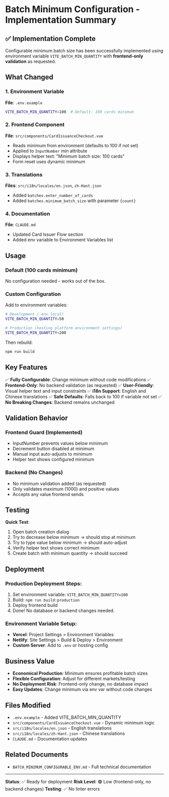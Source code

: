 # Batch Minimum Configuration - Implementation Summary

## ✅ Implementation Complete

Configurable minimum batch size has been successfully implemented using environment variable `VITE_BATCH_MIN_QUANTITY` with **frontend-only validation** as requested.

## What Changed

### 1. Environment Variable
**File**: `.env.example`
```bash
VITE_BATCH_MIN_QUANTITY=100  # Default: 100 cards minimum
```

### 2. Frontend Component
**File**: `src/components/CardIssuanceCheckout.vue`
- Reads minimum from environment (defaults to 100 if not set)
- Applied to `InputNumber` min attribute
- Displays helper text: "Minimum batch size: 100 cards"
- Form reset uses dynamic minimum

### 3. Translations
**Files**: `src/i18n/locales/en.json`, `zh-Hant.json`
- Added `batches.enter_number_of_cards`
- Added `batches.minimum_batch_size` with parameter `{count}`

### 4. Documentation
**File**: `CLAUDE.md`
- Updated Card Issuer Flow section
- Added env variable to Environment Variables list

## Usage

### Default (100 cards minimum)
No configuration needed - works out of the box.

### Custom Configuration
Add to environment variables:
```bash
# Development (.env.local)
VITE_BATCH_MIN_QUANTITY=50

# Production (hosting platform environment settings)
VITE_BATCH_MIN_QUANTITY=200
```

Then rebuild:
```bash
npm run build
```

## Key Features

✅ **Fully Configurable**: Change minimum without code modifications
✅ **Frontend-Only**: No backend validation (as requested)
✅ **User-Friendly**: Visual helper text and input constraints
✅ **i18n Support**: English and Chinese translations
✅ **Safe Defaults**: Falls back to 100 if variable not set
✅ **No Breaking Changes**: Backend remains unchanged

## Validation Behavior

### Frontend Guard (Implemented)
- InputNumber prevents values below minimum
- Decrement button disabled at minimum
- Manual input auto-adjusts to minimum
- Helper text shows configured minimum

### Backend (No Changes)
- No minimum validation added (as requested)
- Only validates maximum (1000) and positive values
- Accepts any value frontend sends

## Testing

**Quick Test**:
1. Open batch creation dialog
2. Try to decrease below minimum → should stop at minimum
3. Try to type value below minimum → should auto-adjust
4. Verify helper text shows correct minimum
5. Create batch with minimum quantity → should succeed

## Deployment

### Production Deployment Steps:
1. Set environment variable: `VITE_BATCH_MIN_QUANTITY=100`
2. Build: `npm run build:production`
3. Deploy frontend build
4. Done! No database or backend changes needed.

### Environment Variable Setup:
- **Vercel**: Project Settings > Environment Variables
- **Netlify**: Site Settings > Build & Deploy > Environment
- **Custom Server**: Add to `.env` or hosting config

## Business Value

- **Economical Production**: Minimum ensures profitable batch sizes
- **Flexible Configuration**: Adjust for different markets/testing
- **No Deployment Risk**: Frontend-only change, no database impact
- **Easy Updates**: Change minimum via env var without code changes

## Files Modified

- `.env.example` - Added VITE_BATCH_MIN_QUANTITY
- `src/components/CardIssuanceCheckout.vue` - Dynamic minimum logic
- `src/i18n/locales/en.json` - English translations
- `src/i18n/locales/zh-Hant.json` - Chinese translations
- `CLAUDE.md` - Documentation updates

## Related Documents

- `BATCH_MINIMUM_CONFIGURABLE_ENV.md` - Full technical documentation

---

**Status**: ✅ Ready for deployment
**Risk Level**: 🟢 Low (frontend-only, no backend changes)
**Testing**: ✅ No linter errors

